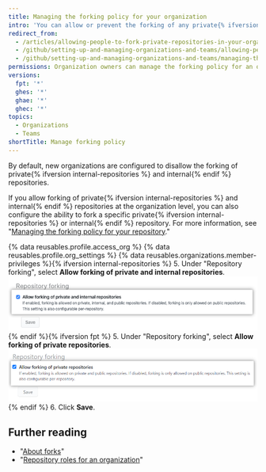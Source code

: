 ```yaml
---
title: Managing the forking policy for your organization
intro: 'You can allow or prevent the forking of any private{% ifversion ghes or ghae or ghec %} and internal{% endif %} repositories owned by your organization.'
redirect_from:
  - /articles/allowing-people-to-fork-private-repositories-in-your-organization
  - /github/setting-up-and-managing-organizations-and-teams/allowing-people-to-fork-private-repositories-in-your-organization
  - /github/setting-up-and-managing-organizations-and-teams/managing-the-forking-policy-for-your-organization
permissions: Organization owners can manage the forking policy for an organization.
versions:
  fpt: '*'
  ghes: '*'
  ghae: '*'
  ghec: '*'
topics:
  - Organizations
  - Teams
shortTitle: Manage forking policy
---
```


By default, new organizations are configured to disallow the forking of private{% ifversion internal-repositories %} and internal{% endif %} repositories.

If you allow forking of private{% ifversion internal-repositories %} and internal{% endif %} repositories at the organization level, you can also configure the ability to fork a specific private{% ifversion internal-repositories %} or internal{% endif %} repository. For more information, see "[Managing the forking policy for your repository](/github/administering-a-repository/managing-the-forking-policy-for-your-repository)."

{% data reusables.profile.access_org %}
{% data reusables.profile.org_settings %}
{% data reusables.organizations.member-privileges %}{% ifversion internal-repositories %}
5. Under "Repository forking", select **Allow forking of private and internal repositories**.
  ![Checkbox to allow or disallow forking in the organization](/assets/images/help/repository/allow-disable-forking-organization.png){% endif %}{% ifversion fpt %}
5. Under "Repository forking", select **Allow forking of private repositories**.
  ![Checkbox to allow or disallow forking in the organization](/assets/images/help/repository/allow-disable-forking-fpt.png){% endif %}
6. Click **Save**.

## Further reading

- "[About forks](/pull-requests/collaborating-with-pull-requests/working-with-forks/about-forks)"
- "[Repository roles for an organization](/organizations/managing-access-to-your-organizations-repositories/repository-roles-for-an-organization)"
